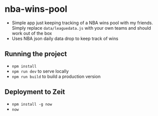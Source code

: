 # nba-wins-pool

- Simple app just keeping tracking of a NBA wins pool with my friends. Simply replace `data/leaguedata.js` with your own teams and should work out of the box
- Uses NBA json daily data drop to keep track of wins

## Running the project

- `npm install`
- `npm run dev` to serve locally
- `npm run build` to build a production version

## Deployment to Zeit

- `npm install -g now`
- `now`
